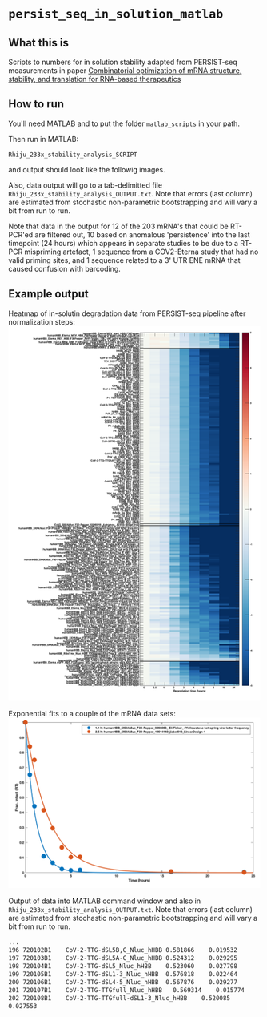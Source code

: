 # `persist_seq_in_solution_matlab`

## What this is
Scripts to numbers for in solution stability adapted from PERSIST-seq measurements in paper [Combinatorial optimization of mRNA structure, stability, and translation for RNA-based therapeutics](https://www.biorxiv.org/content/10.1101/2021.03.29.437587v1)

## How to run
You'll need MATLAB and to put the folder `matlab_scripts` in your path.

Then run in MATLAB:

```
Rhiju_233x_stability_analysis_SCRIPT
```

and output should look like the followig images.

Also, data output will go to a tab-delimitted file `Rhiju_233x_stability_analysis_OUTPUT.txt`. Note that errors  (last column) are estimated from stochastic non-parametric bootstrapping and will vary a bit from run to run. 

Note that data in the output for 12 of the 203 mRNA's that could be RT-PCR'ed are filtered out, 10 based on anomalous 'persistence' into the last timepoint (24 hours) which appears in separate studies to be due to a RT-PCR mispriming artefact, 1 sequence from a COV2-Eterna study that had no valid priming sites, and 1 sequence related to a 3' UTR ENE mRNA that caused confusion with barcoding.


## Example output
Heatmap of in-solutin degradation data from PERSIST-seq pipeline after normalization steps:
![heatmap](figures/233x_heatmap.png)


Exponential fits to a couple of the mRNA data sets:
![heatmap](figures/233x_exponential_fit.png)

Output of data into MATLAB command window and also in `Rhiju_233x_stability_analysis_OUTPUT.txt`. Note that errors  (last column) are estimated from stochastic non-parametric bootstrapping and will vary a bit from run to run.

```
...
196	720102B1	CoV-2-TTG-dSL5B,C_Nluc_hHBB	0.581866	0.019532
197	720103B1	CoV-2-TTG-dSL5A-C_Nluc_hHBB	0.524312	0.029295
198	720104B1	CoV-2-TTG-dSL5_Nluc_hHBB	0.523060	0.027798
199	720105B1	CoV-2-TTG-dSL1-3_Nluc_hHBB	0.576818	0.022464
200	720106B1	CoV-2-TTG-dSL4-5_Nluc_hHBB	0.567876	0.029277
201	720107B1	CoV-2-TTG-TTGfull­­_Nluc_hHBB	0.569314	0.015774
202	720108B1	CoV-2-TTG-TTGfull­­-dSL1-3_Nluc_hHBB	0.520085	0.027553
```